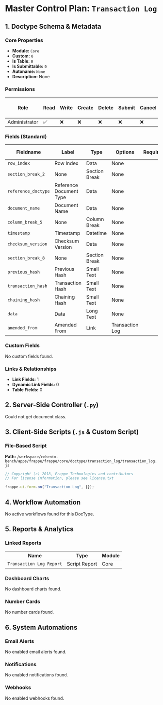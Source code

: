 # Master Control Plan: `Transaction Log`

## 1. Doctype Schema & Metadata

### Core Properties
- **Module:** `Core`
- **Custom:** `0`
- **Is Table:** `0`
- **Is Submittable:** `0`
- **Autoname:** `None`
- **Description:** None

### Permissions
| Role | Read | Write | Create | Delete | Submit | Cancel | Amend | Report | Import | Export | Print | Email | Share | Set User Perms |
|---|---|---|---|---|---|---|---|---|---|---|---|---|---|---|
| Administrator | ✅ | ❌ | ❌ | ❌ | ❌ | ❌ | ❌ | ✅ | ❌ | ✅ | ✅ | ✅ | ✅ | ❌ |


### Fields (Standard)
| Fieldname | Label | Type | Options | Required | Hidden | Read Only | Default | Description |
|---|---|---|---|---|---|---|---|---|
| `row_index` | Row Index | Data | None |  |  | ✅ | None | None |
| `section_break_2` | None | Section Break | None |  |  |  | None | None |
| `reference_doctype` | Reference Document Type | Data | None |  |  | ✅ | None | None |
| `document_name` | Document Name | Data | None |  |  | ✅ | None | None |
| `column_break_5` | None | Column Break | None |  |  |  | None | None |
| `timestamp` | Timestamp | Datetime | None |  |  | ✅ | None | None |
| `checksum_version` | Checksum Version | Data | None |  |  | ✅ | None | None |
| `section_break_8` | None | Section Break | None |  |  |  | None | None |
| `previous_hash` | Previous Hash | Small Text | None |  | ✅ | ✅ | None | None |
| `transaction_hash` | Transaction Hash | Small Text | None |  |  | ✅ | None | None |
| `chaining_hash` | Chaining Hash | Small Text | None |  | ✅ | ✅ | None | None |
| `data` | Data | Long Text | None |  | ✅ | ✅ | None | None |
| `amended_from` | Amended From | Link | Transaction Log |  |  | ✅ | None | None |


### Custom Fields
No custom fields found.


### Links & Relationships
- **Link Fields:** 1
- **Dynamic Link Fields:** 0
- **Table Fields:** 0

## 2. Server-Side Controller (`.py`)
Could not get document class.


## 3. Client-Side Scripts (`.js` & Custom Script)
### File-Based Script
**Path:** `/workspace/cohenix-bench/apps/frappe/frappe/core/doctype/transaction_log/transaction_log.js`
```javascript
// Copyright (c) 2018, Frappe Technologies and contributors
// For license information, please see license.txt

frappe.ui.form.on("Transaction Log", {});

```




## 4. Workflow Automation
No active workflows found for this DocType.


## 5. Reports & Analytics
### Linked Reports
| Name | Type | Module |
|---|---|---|
| `Transaction Log Report` | Script Report | Core |



### Dashboard Charts
No dashboard charts found.


### Number Cards
No number cards found.


## 6. System Automations
### Email Alerts
No enabled email alerts found.


### Notifications
No enabled notifications found.


### Webhooks
No enabled webhooks found.
